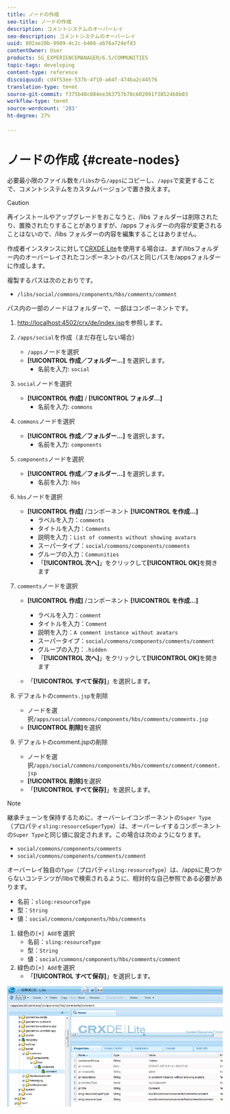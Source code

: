```yaml
---
title: ノードの作成
seo-title: ノードの作成
description: コメントシステムのオーバーレイ
seo-description: コメントシステムのオーバーレイ
uuid: 802ae28b-9989-4c2c-b466-ab76a724efd3
contentOwner: User
products: SG_EXPERIENCEMANAGER/6.5/COMMUNITIES
topic-tags: developing
content-type: reference
discoiquuid: cd4f53ee-537b-4f10-a64f-474ba2c44576
translation-type: tm+mt
source-git-commit: f375b40c084ee363757b78c602091f38524b8b03
workflow-type: tm+mt
source-wordcount: '283'
ht-degree: 27%

---
```



# ノードの作成  {#create-nodes}

必要最小限のファイル数を`/libs`から`/apps`にコピーし、`/apps`で変更することで、コメントシステムをカスタムバージョンで置き換えます。

>[!CAUTION]
>
>再インストールやアップグレードをおこなうと、/libs フォルダーは削除されたり、置換されたりすることがありますが、/apps フォルダーの内容が変更されることはないので、/libs フォルダーの内容を編集することはありません。

作成者インスタンスに対して[CRXDE Lite](../../help/sites-developing/developing-with-crxde-lite.md)を使用する場合は、まず/libsフォルダー内のオーバーレイされたコンポーネントのパスと同じパスを/appsフォルダーに作成します。

複製するパスは次のとおりです。

* `/libs/social/commons/components/hbs/comments/comment`

パス内の一部のノードはフォルダーで、一部はコンポーネントです。

1. [http://localhost:4502/crx/de/index.jsp](http://localhost:4502/crx/de/index.jsp)を参照します。
1. `/apps/social`を作成（まだ存在しない場合）
   * `/apps`ノードを選択
   * **[!UICONTROL 作成／フォルダー...]** を選択します。
      * 名前を入力: `social`
1. `social`ノードを選択
   * **[!UICONTROL 作成]** / **[!UICONTROL フォルダ…]**
      * 名前を入力: `commons`
1. `commons`ノードを選択
   * **[!UICONTROL 作成／フォルダー...]** を選択します。
      * 名前を入力: `components`
1. `components`ノードを選択
   * **[!UICONTROL 作成／フォルダー...]** を選択します。
      * 名前を入力: `hbs`
1. `hbs`ノードを選択
   * **[!UICONTROL 作成]** /コンポーネント **[!UICONTROL を作成…]**
      * ラベルを入力：`comments`
      * タイトルを入力：`Comments`
      * 説明を入力：`List of comments without showing avatars`
      * スーパータイプ：`social/commons/components/comments`
      * グループの入力：`Communities`
      * 「**[!UICONTROL 次へ]**」をクリックして&#x200B;**[!UICONTROL OK]**&#x200B;を開きます
1. `comments`ノードを選択

   * **[!UICONTROL 作成]** /コンポーネント **[!UICONTROL を作成…]**

      * ラベルを入力：`comment`
      * タイトルを入力：`Comment`
      * 説明を入力：`A comment instance without avatars`
      * スーパータイプ：`social/commons/components/comments/comment`
      * グループの入力：`.hidden`
      * 「**[!UICONTROL 次へ]**」をクリックして&#x200B;**[!UICONTROL OK]**&#x200B;を開きます
   * 「**[!UICONTROL すべて保存]**」を選択します。
1. デフォルトの`comments.jsp`を削除
   * ノードを選択`/apps/social/commons/components/hbs/comments/comments.jsp`
   * **[!UICONTROL 削除]**&#x200B;を選択
1. デフォルトのcomment.jspの削除
   * ノードを選択`/apps/social/commons/components/hbs/comments/comment/comment.jsp`
   * **[!UICONTROL 削除]**&#x200B;を選択
   * 「**[!UICONTROL すべて保存]**」を選択します。

>[!NOTE]
>
>継承チェーンを保持するために、オーバーレイコンポーネントの`Super Type`（プロパティ`sling:resourceSuperType`）は、オーバーレイするコンポーネントの`Super Type`と同じ値に設定されます。この場合は次のようになります。
>
>* `social/commons/components/comments`
>* `social/commons/components/comments/comment`


オーバーレイ独自の`Type`（プロパティ`sling:resourceType`）は、/appsに見つからないコンテンツが/libsで検索されるように、相対的な自己参照である必要があります。
* 名前：`sling:resourceType`
* 型：`String`
* 値：`social/commons/components/hbs/comments`

1. 緑色の`[+] Add`を選択
   * 名前：`sling:resourceType`
   * 型：`String`
   * 値：`social/commons/components/hbs/comments/comment`
1. 緑色の`[+] Add`を選択
   * 「**[!UICONTROL すべて保存]**」を選択します。

![create-nodes](assets/create-nodes.png)


